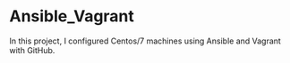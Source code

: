 # Ansible_Vagrant
In this project, I configured Centos/7 machines using Ansible and Vagrant  with GitHub.
